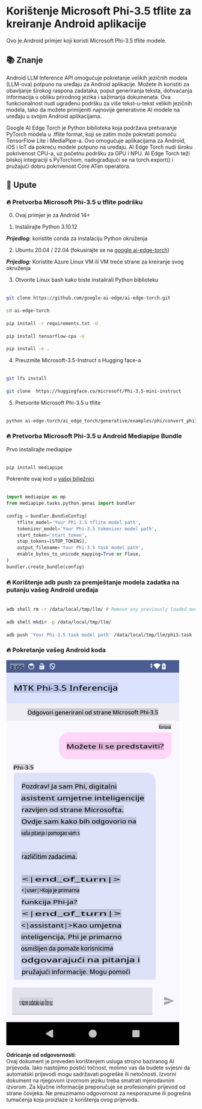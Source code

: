 # **Korištenje Microsoft Phi-3.5 tflite za kreiranje Android aplikacije**

Ovo je Android primjer koji koristi Microsoft Phi-3.5 tflite modele.

## **📚 Znanje**

Android LLM Inference API omogućuje pokretanje velikih jezičnih modela (LLM-ova) potpuno na uređaju za Android aplikacije. Možete ih koristiti za obavljanje širokog raspona zadataka, poput generiranja teksta, dohvaćanja informacija u obliku prirodnog jezika i sažimanja dokumenata. Ova funkcionalnost nudi ugrađenu podršku za više tekst-u-tekst velikih jezičnih modela, tako da možete primijeniti najnovije generativne AI modele na uređaju u svojim Android aplikacijama.

Google AI Edge Torch je Python biblioteka koja podržava pretvaranje PyTorch modela u .tflite format, koji se zatim može pokretati pomoću TensorFlow Lite i MediaPipe-a. Ovo omogućuje aplikacijama za Android, iOS i IoT da pokreću modele potpuno na uređaju. AI Edge Torch nudi široku pokrivenost CPU-a, uz početnu podršku za GPU i NPU. AI Edge Torch teži bliskoj integraciji s PyTorchom, nadograđujući se na torch.export() i pružajući dobru pokrivenost Core ATen operatora.

## **🪬 Upute**

### **🔥 Pretvorba Microsoft Phi-3.5 u tflite podršku**

0. Ovaj primjer je za Android 14+

1. Instalirajte Python 3.10.12

***Prijedlog:*** koristite conda za instalaciju Python okruženja

2. Ubuntu 20.04 / 22.04 (fokusirajte se na [google ai-edge-torch](https://github.com/google-ai-edge/ai-edge-torch))

***Prijedlog:*** Koristite Azure Linux VM ili VM treće strane za kreiranje svog okruženja

3. Otvorite Linux bash kako biste instalirali Python biblioteku

```bash

git clone https://github.com/google-ai-edge/ai-edge-torch.git

cd ai-edge-torch

pip install -r requirements.txt -U 

pip install tensorflow-cpu -U

pip install -e .

```

4. Preuzmite Microsoft-3.5-Instruct s Hugging face-a

```bash

git lfs install

git clone  https://huggingface.co/microsoft/Phi-3.5-mini-instruct

```

5. Pretvorite Microsoft Phi-3.5 u tflite

```bash

python ai-edge-torch/ai_edge_torch/generative/examples/phi/convert_phi3_to_tflite.py --checkpoint_path  Your Microsoft Phi-3.5-mini-instruct path --tflite_path Your Microsoft Phi-3.5-mini-instruct tflite path  --prefill_seq_len 1024 --kv_cache_max_len 1280 --quantize True

```

### **🔥 Pretvorba Microsoft Phi-3.5 u Android Mediapipe Bundle**

Prvo instalirajte mediapipe

```bash

pip install mediapipe

```

Pokrenite ovaj kod u [vašoj bilježnici](../../../../../../code/09.UpdateSamples/Aug/Android/convert/convert_phi.ipynb)

```python

import mediapipe as mp
from mediapipe.tasks.python.genai import bundler

config = bundler.BundleConfig(
    tflite_model='Your Phi-3.5 tflite model path',
    tokenizer_model='Your Phi-3.5 tokenizer model path',
    start_token='start_token',
    stop_tokens=[STOP_TOKENS],
    output_filename='Your Phi-3.5 task model path',
    enable_bytes_to_unicode_mapping=True or Flase,
)
bundler.create_bundle(config)

```

### **🔥 Korištenje adb push za premještanje modela zadatka na putanju vašeg Android uređaja**

```bash

adb shell rm -r /data/local/tmp/llm/ # Remove any previously loaded models

adb shell mkdir -p /data/local/tmp/llm/

adb push 'Your Phi-3.5 task model path' /data/local/tmp/llm/phi3.task

```

### **🔥 Pokretanje vašeg Android koda**

![demo](../../../../../../translated_images/demo.8981711efb5a9cee5dcd835f66b3b31b94b4f3e527300e15a98a0d48863b9fbd.hr.png)

**Odricanje od odgovornosti**:  
Ovaj dokument je preveden korištenjem usluga strojno baziranog AI prijevoda. Iako nastojimo postići točnost, molimo vas da budete svjesni da automatski prijevodi mogu sadržavati pogreške ili netočnosti. Izvorni dokument na njegovom izvornom jeziku treba smatrati mjerodavnim izvorom. Za ključne informacije preporučuje se profesionalni prijevod od strane čovjeka. Ne preuzimamo odgovornost za nesporazume ili pogrešna tumačenja koja proizlaze iz korištenja ovog prijevoda.